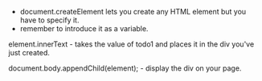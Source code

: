 
- document.createElement lets you create any HTML element but you have to specify it. 
- remember to introduce it as a variable. 

element.innerText - takes the value of todo1 and places it in the div you've just created. 

document.body.appendChild(element); - display the div on your page. 
